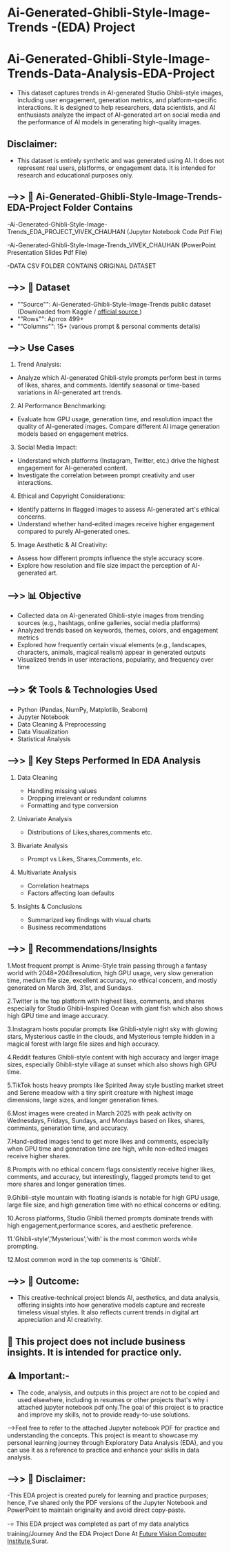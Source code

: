 # **Ai-Generated-Ghibli-Style-Image-Trends -(EDA) Project**

# Ai-Generated-Ghibli-Style-Image-Trends-Data-Analysis-EDA-Project

- This dataset captures trends in AI-generated Studio Ghibli-style images, including user engagement, generation metrics, and platform-specific interactions. It is designed to help researchers, data scientists, and AI enthusiasts analyze the impact of AI-generated art on social media and the performance of AI models in generating high-quality images.

## **Disclaimer:** 

- This dataset is entirely synthetic and was generated using AI. It does not represent real users, platforms, or engagement data. It is intended for research and educational purposes only.

## **-->> 📂 Ai-Generated-Ghibli-Style-Image-Trends-EDA-Project Folder Contains**

-Ai-Generated-Ghibli-Style-Image-Trends_EDA_PROJECT_VIVEK_CHAUHAN (Jupyter Notebook Code Pdf File)

-Ai-Generated-Ghibli-Style-Image-Trends_VIVEK_CHAUHAN (PowerPoint Presentation Slides Pdf File)

-DATA CSV FOLDER CONTAINS ORIGINAL DATASET

## **-->> 📁 Dataset**

- ""Source"": Ai-Generated-Ghibli-Style-Image-Trends public dataset (Downloaded from Kaggle / <a href = "https://www.kaggle.com/datasets/uom190346a/ai-generated-ghibli-style-image-trends-2025"> official source </a>)
- ""Rows"": Aprrox 499+
- ""Columns"": 15+ (various prompt & personal comments details)

## **-->> Use Cases**

1. Trend Analysis:

- Analyze which AI-generated Ghibli-style prompts perform best in terms of likes, shares, and comments.
Identify seasonal or time-based variations in AI-generated art trends.

2. AI Performance Benchmarking:

- Evaluate how GPU usage, generation time, and resolution impact the quality of AI-generated images.
Compare different AI image generation models based on engagement metrics.

3. Social Media Impact:

- Understand which platforms (Instagram, Twitter, etc.) drive the highest engagement for AI-generated content.
- Investigate the correlation between prompt creativity and user interactions.

4. Ethical and Copyright Considerations:

- Identify patterns in flagged images to assess AI-generated art's ethical concerns.
- Understand whether hand-edited images receive higher engagement compared to purely AI-generated ones.

5. Image Aesthetic & AI Creativity:

- Assess how different prompts influence the style accuracy score.
- Explore how resolution and file size impact the perception of AI-generated art.

## **-->> 📊 Objective**

- Collected data on AI-generated Ghibli-style images from trending sources (e.g., hashtags, online galleries, social media platforms)
- Analyzed trends based on keywords, themes, colors, and engagement metrics
- Explored how frequently certain visual elements (e.g., landscapes, characters, animals, magical realism) appear in generated outputs
- Visualized trends in user interactions, popularity, and frequency over time

## **-->> 🛠️ Tools & Technologies Used**

- Python (Pandas, NumPy, Matplotlib, Seaborn)
- Jupyter Notebook
- Data Cleaning & Preprocessing
- Data Visualization
- Statistical Analysis

## **-->> 📌 Key Steps Performed In EDA Analysis**

1. Data Cleaning
   - Handling missing values
   - Dropping irrelevant or redundant columns
   - Formatting and type conversion

2. Univariate Analysis
   - Distributions of Likes,shares,comments etc.

3. Bivariate Analysis
   - Prompt vs Likes, Shares,Comments, etc.

4. Multivariate Analysis
   - Correlation heatmaps
   - Factors affecting loan defaults

5. Insights & Conclusions
   - Summarized key findings with visual charts
   - Business recommendations

## **-->> 📌 Recommendations/Insights**

1.Most frequent prompt is Anime-Style train passing through a fantasy world with 2048×2048resolution, high GPU usage, very slow generation time, medium file size, excellent accuracy, no ethical concern, and mostly generated on March 3rd, 31st, and Sundays.

2.Twitter is the top platform with highest likes, comments, and shares especially for Studio Ghibli-Inspired Ocean with giant fish which also shows high GPU time and image accuracy.

3.Instagram hosts popular prompts like Ghibli-style night sky with glowing stars, Mysterious castle in the clouds, and Mysterious temple hidden in a magical forest with large file sizes and high accuracy.

4.Reddit features Ghibli-style content with high accuracy and larger image sizes, especially Ghibli-style village at sunset which also shows high GPU time.

5.TikTok hosts heavy prompts like Spirited Away style bustling market street and Serene meadow with a tiny spirit creature with highest image dimensions, large sizes, and longer generation times.

6.Most images were created in March 2025 with peak activity on Wednesdays, Fridays, Sundays, and Mondays based on likes, shares, comments, generation time, and accuracy.

7.Hand-edited images tend to get more likes and comments, especially when GPU time and generation time are high, while non-edited images receive higher shares.

8.Prompts with no ethical concern flags consistently receive higher likes, comments, and accuracy, but interestingly, flagged prompts tend to get more shares and longer generation times.

9.Ghibli-style mountain with floating islands is notable for high GPU usage, large file size, and high generation time with no ethical concerns or editing.

10.Across platforms, Studio Ghibli themed prompts dominate trends with high engagement,performance scores, and aesthetic preference.

11.'Ghibli-style','Mysterious','with' is the most common words while prompting.

12.Most common word in the top comments is 'Ghibli'.

## **-->> 🎯 Outcome:**

- This creative-technical project blends AI, aesthetics, and data analysis, offering insights into how generative models capture and recreate timeless visual styles. It also reflects current trends in digital art appreciation and AI creativity.

## **📎 This project does not include business insights. It is intended for practice only.**

## **⚠️ Important:-**

- The code, analysis, and outputs in this project are not to be copied and used elsewhere, including in resumes or other projects that's why i attached jupyter notebook pdf only.The goal of this project is to practice and improve my skills, not to provide ready-to-use solutions.

-->Feel free to refer to the attached Jupyter notebook PDF for practice and understanding the concepts. This project is meant to showcase my personal learning journey through Exploratory Data Analysis (EDA), and you can use it as a reference to practice and enhance your skills in data analysis.

## **-->> 📌 Disclaimer:**

-This EDA project is created purely for learning and practice purposes; hence, I’ve shared only the PDF versions of the Jupyter Notebook and PowerPoint to maintain originality and avoid direct copy-paste.

-⭐ This EDA project was completed as part of my data analytics training/Journey And the EDA Project Done At <a href="https://futurevisioncomputers.com/">Future Vision Computer Institute</a>,Surat.

